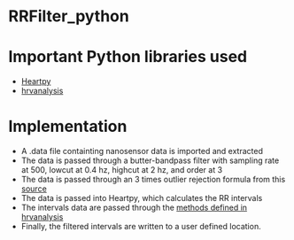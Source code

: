 # RRFilter_python

# Important Python libraries used
* [Heartpy](https://pypi.org/project/heartpy/)
* [hrvanalysis](https://pypi.org/project/hrv-analysis/)

# Implementation
* A .data file containting nanosensor data is imported and extracted
* The data is passed through a butter-bandpass filter with sampling rate at 500, lowcut at 0.4 hz, highcut at 2 hz, and order at 3
* The data is passed through an 3 times outlier rejection formula from this [source](https://www.kdnuggets.com/2017/02/removing-outliers-standard-deviation-python.html)
* The data is passed into Heartpy, which calculates the RR intervals
* The intervals data are passed through the [methods defined in hrvanalysis](https://robinchampseix.github.io/hrvanalysis/hrvanalysis.html#module-hrvanalysis.preprocessing)
* Finally, the filtered intervals are written to a user defined location.
